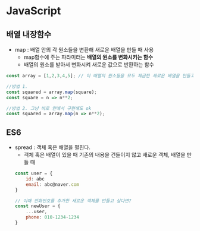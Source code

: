 # JavaScript

## 배열 내장함수
- map : 배열 안의 각 원소들을 변환해 새로운 배열을 만들 때 사용
	- map함수에 주는 파라미터는 __배열의 원소를 변화시키는 함수__
	- 배열의 원소를 받아서 변화시켜 새로운 값으로 반환하는 함수
```javascript
const array = [1,2,3,4,5]; // 이 배열의 원소들을 모두 제곱한 새로운 배열을 만들고 싶다면?

//방법 1.
const squared = array.map(square);
const square = n => n**2;

//방법 2. 그냥 바로 안에서 구현해도 ok
const squared = array.map(n => n**2);
```

## ES6
- spread : 객체 혹은 배열을 펼친다.
	- 객체 혹은 배열이 있을 때 기존의 내용을 건들이지 않고 새로운 객체, 배열을 만들 때
	```javascript
	const user = {
		id: abc
		email: abc@naver.com
	}

	// 이때 전화번호를 추가한 새로운 객체를 만들고 싶다면?
	const newUser = {
		...user,
		phone: 010-1234-1234
	}
	```